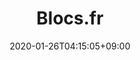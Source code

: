 ---
title: Blocs.fr
description: Dev. Fullstack - Jonathan Serra CTO @ Brightweb - Développement fullstack scallable pour startups ambitieuses ou en forte croissante. Les sujets sont le développement d'applications serveurs, frontend et devops. Spécialisé en développement blockchain sur Ethereum et Bitcoin.
date: 2020-01-26T04:15:05+09:00
draft: false
# updatesBanner: "Banner - &nbsp; [Hugo ZDoc theme](https://github.com/zzossig/hugo-theme-zdoc) &nbsp; just arrived"
landing:
  logo:
    logoType: long
    logoText: Blocs.fr
  title:
    - Blocs.fr
  text:
    - CTO & Dev. Fullstack
  buttons:
    - link: blog
      text: Blog
      color: primary
footer:
  sections:
    - title: General
      links:
        - title: Blog
          link: blog
        - title: Github
          link: https://github.com/Chaine-de-Blocs
  contents: 
    align: left
    applySinglePageCss: false
    markdown:
      |
      ## Blocs.fr
      Copyright © 2022
---